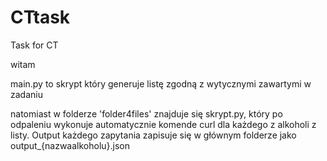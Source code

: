 # CTtask
Task for CT

witam

main.py to skrypt który generuje listę zgodną z wytycznymi zawartymi w zadaniu 

natomiast w folderze 'folder4files' znajduje się skrypt.py, który po odpaleniu 
wykonuje automatycznie komende curl dla każdego z alkoholi z listy. Output każdego
zapytania zapisuje się w głównym folderze jako output_{nazwaalkoholu}.json

